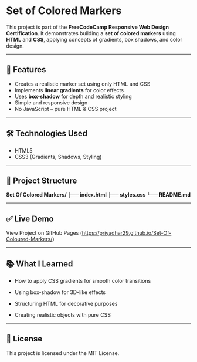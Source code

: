 # Set of Colored Markers

This project is part of the **FreeCodeCamp Responsive Web Design Certification**. It demonstrates building a **set of colored markers** using **HTML** and **CSS**, applying concepts of gradients, box shadows, and color design.

---

## 📌 Features
- Creates a realistic marker set using only HTML and CSS
- Implements **linear gradients** for color effects
- Uses **box-shadow** for depth and realistic styling
- Simple and responsive design
- No JavaScript – pure HTML & CSS project

---

## 🛠️ Technologies Used
- HTML5  
- CSS3 (Gradients, Shadows, Styling)

---

## 📂 Project Structure
**Set Of Colored Markers/
├── index.html
├── styles.css
└── README.md**

---
## ✅ Live Demo

View Project on GitHub Pages (https://priyadhar29.github.io/Set-Of-Coloured-Markers/)

---

## 📚 What I Learned

- How to apply CSS gradients for smooth color transitions

- Using box-shadow for 3D-like effects

- Structuring HTML for decorative purposes

- Creating realistic objects with pure CSS

---

## 📜 License

This project is licensed under the MIT License.
